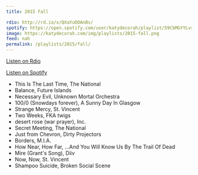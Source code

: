 ```yaml
---
title: 2015 Fall

rdio: http://rd.io/x/QXaYuDOAnBs/
spotify: https://open.spotify.com/user/katydecorah/playlist/59CbMGYYLvsak0wace3nKP
image: https://katydecorah.com/img/playlists/2015-fall.png
feed: nah
permalink: /playlists/2015/fall/
---
```


[Listen on Rdio](http://rd.io/x/QXaYuDOAnBs/)

[Listen on Spotify](https://open.spotify.com/user/katydecorah/playlist/59CbMGYYLvsak0wace3nKP)

- This Is The Last Time, The National
- Balance, Future Islands
- Necessary Evil, Unknown Mortal Orchestra
- 100/0 (Snowdays forever), A Sunny Day In Glasgow
- Strange Mercy, St. Vincent
- Two Weeks, FKA twigs
- desert rose (war prayer), Inc.
- Secret Meeting, The National
- Just from Chevron, Dirty Projectors
- Borders, M.I.A.
- How Near, How Far, ...And You Will Know Us By The Trail Of Dead
- Mire (Grant's Song), Diiv
- Now, Now, St. Vincent
- Shampoo Suicide, Broken Social Scene
